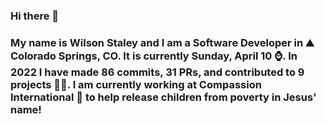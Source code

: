 ### Hi there 👋

### My name is Wilson Staley and I am a Software Developer in ⛰ Colorado Springs, CO.  It is currently Sunday, April 10 ⌚. In 2022 I have made 86 commits, 31 PRs, and contributed to 9 projects 👨‍💻. I am currently working at Compassion International 🏢 to help release children from poverty in Jesus' name!